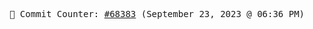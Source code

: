 <p align="center">
    <samp>
        📮 Commit Counter: <a href="https://github.com/Javascript-void0/Javascript-void0/commits/main">#68383</a> (September 23, 2023 @ 06:36 PM)
    </samp>
</p>